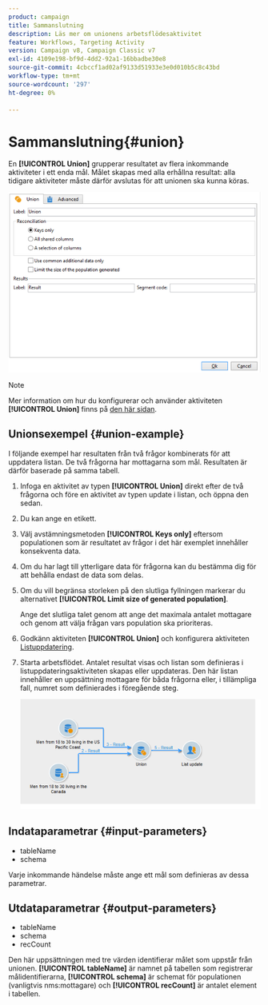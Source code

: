 ```yaml
---
product: campaign
title: Sammanslutning
description: Läs mer om unionens arbetsflödesaktivitet
feature: Workflows, Targeting Activity
version: Campaign v8, Campaign Classic v7
exl-id: 4109e198-bf9d-4dd2-92a1-16bbadbe30e8
source-git-commit: 4cbccf1ad02af9133d51933e3e0d010b5c8c43bd
workflow-type: tm+mt
source-wordcount: '297'
ht-degree: 0%

---
```


# Sammanslutning{#union}

En **[!UICONTROL Union]** grupperar resultatet av flera inkommande aktiviteter i ett enda mål. Målet skapas med alla erhållna resultat: alla tidigare aktiviteter måste därför avslutas för att unionen ska kunna köras.

![](assets/s_user_segmentation_union.png)

>[!NOTE]
>
>Mer information om hur du konfigurerar och använder aktiviteten **[!UICONTROL Union]** finns på [den här sidan](targeting-workflows.md#combining-several-targets--union-).

## Unionsexempel {#union-example}

I följande exempel har resultaten från två frågor kombinerats för att uppdatera listan. De två frågorna har mottagarna som mål. Resultaten är därför baserade på samma tabell.

1. Infoga en aktivitet av typen **[!UICONTROL Union]** direkt efter de två frågorna och före en aktivitet av typen update i listan, och öppna den sedan.
1. Du kan ange en etikett.
1. Välj avstämningsmetoden **[!UICONTROL Keys only]** eftersom populationen som är resultatet av frågor i det här exemplet innehåller konsekventa data.
1. Om du har lagt till ytterligare data för frågorna kan du bestämma dig för att behålla endast de data som delas.
1. Om du vill begränsa storleken på den slutliga fyllningen markerar du alternativet **[!UICONTROL Limit size of generated population]**.

   Ange det slutliga talet genom att ange det maximala antalet mottagare och genom att välja frågan vars population ska prioriteras.

1. Godkänn aktiviteten **[!UICONTROL Union]** och konfigurera aktiviteten [Listuppdatering](list-update.md).
1. Starta arbetsflödet. Antalet resultat visas och listan som definieras i listuppdateringsaktiviteten skapas eller uppdateras. Den här listan innehåller en uppsättning mottagare för båda frågorna eller, i tillämpliga fall, numret som definierades i föregående steg.

   ![](assets/union_example.png)

## Indataparametrar {#input-parameters}

* tableName
* schema

Varje inkommande händelse måste ange ett mål som definieras av dessa parametrar.

## Utdataparametrar {#output-parameters}

* tableName
* schema
* recCount

Den här uppsättningen med tre värden identifierar målet som uppstår från unionen. **[!UICONTROL tableName]** är namnet på tabellen som registrerar målidentifierarna, **[!UICONTROL schema]** är schemat för populationen (vanligtvis nms:mottagare) och **[!UICONTROL recCount]** är antalet element i tabellen.
